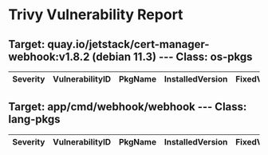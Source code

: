# Trivy Vulnerability Report




## Target: quay.io/jetstack/cert-manager-webhook:v1.8.2 (debian 11.3) --- Class: os-pkgs
|Severity|VulnerabilityID|PkgName|InstalledVersion|FixedVersion|
|--------|---------------|-------|----------------|------------|

## Target: app/cmd/webhook/webhook --- Class: lang-pkgs
|Severity|VulnerabilityID|PkgName|InstalledVersion|FixedVersion|
|--------|---------------|-------|----------------|------------|
